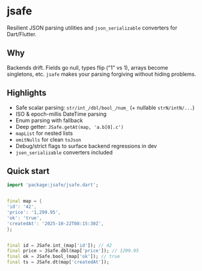 # jsafe


Resilient JSON parsing utilities and `json_serializable` converters for Dart/Flutter.


## Why
Backends drift. Fields go null, types flip ("1" vs 1), arrays become singletons, etc. `jsafe` makes your parsing forgiving without hiding problems.


## Highlights
- Safe scalar parsing: `str/int_/dbl/bool_/num_` (+ nullable `strN/intN/...`)
- ISO & epoch-millis DateTime parsing
- Enum parsing with fallback
- Deep getter: `JSafe.getAt(map, 'a.b[0].c')`
- `mapList` for nested lists
- `omitNulls` for clean `toJson`
- Debug/strict flags to surface backend regressions in dev
- `json_serializable` converters included


## Quick start
```dart
import 'package:jsafe/jsafe.dart';


final map = {
'id': '42',
'price': '1,299.95',
'ok': 'true',
'createdAt': '2025-10-22T08:15:30Z',
};


final id = JSafe.int_(map['id']); // 42
final price = JSafe.dbl(map['price']); // 1299.95
final ok = JSafe.bool_(map['ok']); // true
final ts = JSafe.dt(map['createdAt']);